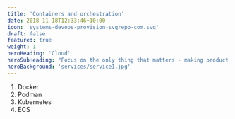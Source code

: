 ```yaml
---
title: 'Containers and orchestration'
date: 2018-11-18T12:33:46+10:00
icon: 'systems-devops-provision-svgrepo-com.svg'
draft: false
featured: true
weight: 1
heroHeading: 'Cloud'
heroSubHeading: "Focus on the only thing that matters - making product. We'll take the rest"
heroBackground: 'services/service1.jpg'
---
```


1. Docker
2. Podman
3. Kubernetes
4. ECS